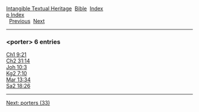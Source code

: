 [Intangible Textual Heritage](../../index)  [Bible](../index) 
[Index](index)   
[p Index](_p_)  
  [Previous](c08699)  [Next](c08701) 

------------------------------------------------------------------------

### &lt;porter&gt; 6 entries

[Ch1 9:21](../kjv/ch1009.htm#021)  
[Ch2 31:14](../kjv/ch2031.htm#014)  
[Joh 10:3](../kjv/joh010.htm#003)  
[Kg2 7:10](../kjv/kg2007.htm#010)  
[Mar 13:34](../kjv/mar013.htm#034)  
[Sa2 18:26](../kjv/sa2018.htm#026)  

------------------------------------------------------------------------

[Next: porters (33)](c08701)
